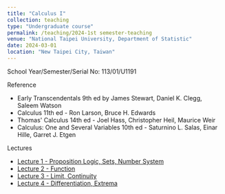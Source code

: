 ```yaml
---
title: "Calculus I"
collection: teaching
type: "Undergraduate course"
permalink: /teaching/2024-1st semester-teaching
venue: "National Taipei University, Department of Statistic"
date: 2024-03-01
location: "New Taipei City, Taiwan"
---
```


School Year/Semester/Serial No: 113/01/U1191

Reference
* Early Transcendentals 9th ed by James Stewart, Daniel K. Clegg, Saleem Watson
* Calculus 11th ed - Ron Larson, Bruce H. Edwards
* Thomas' Calculus 14th ed - Joel Hass, Christopher Heil, Maurice Weir
* Calculus: One and Several Variables 10th ed - Saturnino L. Salas, Einar Hille, Garret J. Etgen

Lectures
- [Lecture 1 - Proposition Logic, Sets, Number System](http://sashawunycu.github.io/files/Calculus1/Lec1.pdf)
- [Lecture 2 - Function](http://sashawunycu.github.io/files/Calculus1/Lec2.pdf)
- [Lecture 3 - Limit, Continuity](http://sashawunycu.github.io/files/Calculus1/Lec3.pdf)
- [Lecture 4 - Differentiation, Extrema](http://sashawunycu.github.io/files/Calculus1/Lec4.pdf)